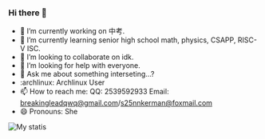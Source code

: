 ### Hi there 👋


- 🔭 I’m currently working on 中考.
- 🌱 I’m currently learning senior high school math, physics, CSAPP, RISC-V ISC.
- 👯 I’m looking to collaborate on idk.
- 🤔 I’m looking for help with everyone.
- 💬 Ask me about something interseting...?
- :archlinux: Archlinux User
- 📫 How to reach me: QQ: 2539592933 Email: breakingleadqwq@gmail.com/s25nnkerman@foxmail.com
- 😄 Pronouns: She

![My statis](https://github-readme-stats.vercel.app/api?username=BreakingLead&show_icons=true)
